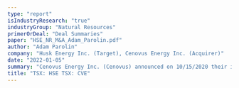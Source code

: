 ```yaml
---
type: "report"
isIndustryResearch: "true"
industryGroup: "Natural Resources"
primerOrDeal: "Deal Summaries"
paper: "HSE_NR_M&A_Adam_Parolin.pdf"
author: "Adam Parolin"
company: "Husk Energy Inc. (Target), Cenovus Energy Inc. (Acquirer)"
date: "2022-01-05"
summary: "Cenovus Energy Inc. (Cenovus) announced on 10/15/2020 their intent to acquire competitor Husky Energy Inc. (Husky) for $13.2B. The deal creates a resilient vertically integrated energy leader that provides superior returns for investors while placing a strong focus on ESG performance. The transaction closed on January 4th, 2021 and the companies were fully amalgamated on March 31st, 2021."
title: "TSX: HSE TSX: CVE"
---
```

